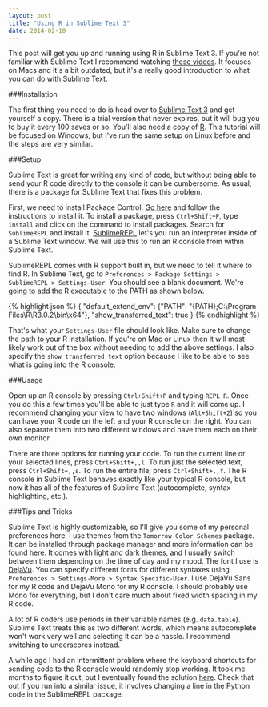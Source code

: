 ```yaml
---
layout: post
title: "Using R in Sublime Text 3"
date: 2014-02-10
---
```


This post will get you up and running using R in Sublime Text 3.  If you're not familiar with Sublime Text I recommend watching [these videos](https://tutsplus.com/course/improve-workflow-in-sublime-text-2/).  It focuses on Macs and it's a bit outdated, but it's a really good introduction to what you can do with Sublime Text.

<!--break-->

###Installation

The first thing you need to do is head over to [Sublime Text 3](http://www.sublimetext.com/3) and get yourself a copy.  There is a trial version that never expires, but it will bug you to buy it every 100 saves or so.  You'll also need a copy of [R](http://cran.r-project.org/bin/windows/base/).  This tutorial will be focused on Windows, but I've run the same setup on Linux before and the steps are very similar.

###Setup

Sublime Text is great for writing any kind of code, but without being able to send your R code directly to the console it can be cumbersome.  As usual, there is a package for Sublime Text that fixes this problem.

First, we need to install Package Control.  [Go here](https://sublime.wbond.net/installation) and follow the instructions to install it.  To install a package, press `Ctrl+Shift+P`, type `install` and click on the command to install packages.  Search for `SublimeREPL` and install it.  [SublimeREPL](https://github.com/wuub/SublimeREPL) let's you run an interpreter inside of a Sublime Text window.  We will use this to run an R console from within Sublime Text.

SublimeREPL comes with R support built in, but we need to tell it where to find R.  In Sublime Text, go to `Preferences > Package Settings > SublimeREPL > Settings-User`.  You should see a blank document.  We're going to add the R executable to the PATH as shown below.

{% highlight json %}
{
    "default_extend_env": {"PATH": "{PATH};C:\\Program Files\\R\\R3.0.2\\bin\\x64"},
    "show_transferred_text": true
}
{% endhighlight %}

That's what your `Settings-User` file should look like.  Make sure to change the path to your R installation.  If you're on Mac or Linux then it will most likely work out of the box without needing to add the above settings.  I also specify the `show_transferred_text` option because I like to be able to see what is going into the R console.

###Usage

Open up an R console by pressing `Ctrl+Shift+P` and typing `REPL R`.  Once you do this a few times you'll be able to just type `R` and it will come up.  I recommend changing your view to have two windows (`Alt+Shift+2`) so you can have your R code on the left and your R console on the right.  You can also separate them into two different windows and have them each on their own monitor.

There are three options for running your code.  To run the current line or your selected lines, press `Ctrl+Shift+,,l`.  To run just the selected text, press `Ctrl+Shift+,,s`.  To run the entire file, press `Ctrl+Shift+,,f`.  The R console in Sublime Text behaves exactly like your typical R console, but now it has all of the features of Sublime Text (autocomplete, syntax highlighting, etc.).

###Tips and Tricks

Sublime Text is highly customizable, so I'll give you some of my personal preferences here.  I use themes from the `Tomorrow Color Schemes` package.  It can be installed through package manager and more information can be found [here](https://github.com/chriskempson/tomorrow-theme).  It comes with light and dark themes, and I usually switch between them depending on the time of day and my mood.  The font I use is [DejaVu](http://dejavu-fonts.org/wiki/Main_Page).  You can specify different fonts for different syntaxes using `Preferences > Settings-More > Syntax Specific-User`.  I use DejaVu Sans for my R code and DejaVu Mono for my R console.  I should probably use Mono for everything, but I don't care much about fixed width spacing in my R code.

A lot of R coders use periods in their variable names (e.g. `data.table`).  Sublime Text treats this as two different words, which means autocomplete won't work very well and selecting it can be a hassle.  I recommend switching to underscores instead.

A while ago I had an intermittent problem where the keyboard shortcuts for sending code to the R console would randomly stop working.  It took me months to figure it out, but I eventually found the solution [here](https://github.com/wuub/SublimeREPL/issues/271).  Check that out if you run into a similar issue, it involves changing a line in the Python code in the SublimeREPL package.
